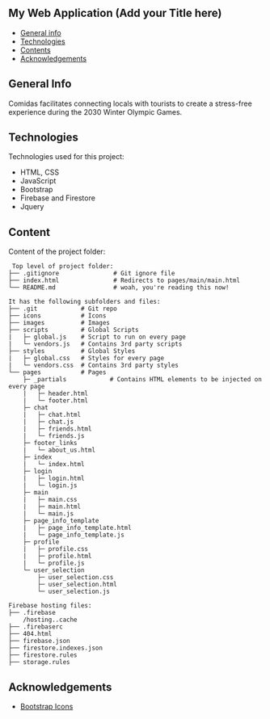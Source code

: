 ## My Web Application (Add your Title here)

* [General info](#general-info)
* [Technologies](#technologies)
* [Contents](#content)
* [Acknowledgements](#acknowledgements)

## General Info
Comidas facilitates connecting locals with tourists to create a stress-free experience during the 2030 Winter Olympic Games.

## Technologies
Technologies used for this project:
* HTML, CSS
* JavaScript
* Bootstrap 
* Firebase and Firestore
* Jquery
	
## Content
Content of the project folder:

```
 Top level of project folder: 
├── .gitignore               # Git ignore file
├── index.html               # Redirects to pages/main/main.html
└── README.md                # woah, you're reading this now!

It has the following subfolders and files:
├── .git            # Git repo
├── icons           # Icons
├── images          # Images 
├── scripts         # Global Scripts
|   ├─ global.js    # Script to run on every page
|   └─ vendors.js   # Contains 3rd party scripts
├── styles          # Global Styles
|   ├─ global.css   # Styles for every page
|   └─ vendors.css  # Contains 3rd party styles
└── pages           # Pages
    ├─ _partials            # Contains HTML elements to be injected on every page
    |   ├─ header.html
    |   └─ footer.html
    ├─ chat
    |   ├─ chat.html
    |   ├─ chat.js
    |   ├─ friends.html
    |   └─ friends.js               
    ├─ footer_links
    |   └─ about_us.html
    ├─ index
    |   └─ index.html
    ├─ login
    |   ├─ login.html
    |   └─ login.js   
    ├─ main
    |   ├─ main.css
    |   ├─ main.html
    |   └─ main.js   
    ├─ page_info_template
    |   ├─ page_info_template.html
    |   └─ page_info_template.js   
    ├─ profile
    |   ├─ profile.css
    |   ├─ profile.html
    |   └─ profile.js   
    └─ user_selection
        ├─ user_selection.css
        ├─ user_selection.html
        └─ user_selection.js   

Firebase hosting files: 
├── .firebase
	/hosting..cache
├── .firebaserc
├── 404.html
├── firebase.json
├── firestore.indexes.json
├── firestore.rules
├── storage.rules
```

## Acknowledgements
- [Bootstrap Icons](https://icons.getbootstrap.com/)
